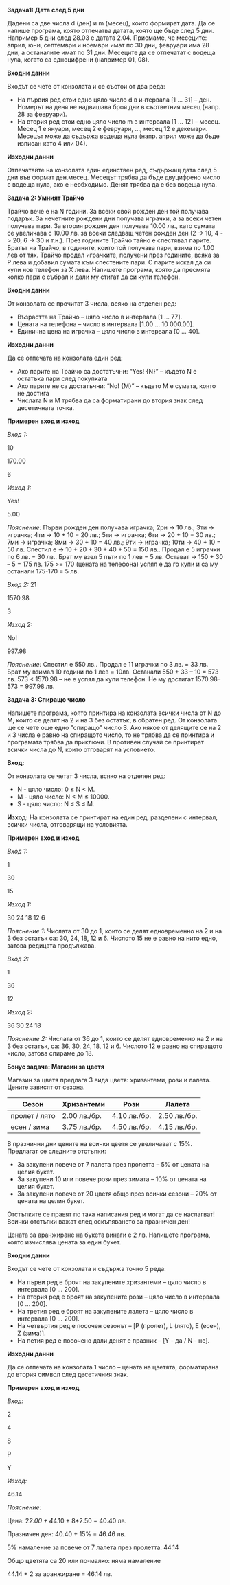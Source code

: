 **Задача1: Дата след 5 дни**

Дадени са две числа d (ден) и m (месец), които формират дата. Да се напише програма, която отпечатва датата, която ще бъде след 5 дни. Например 5 дни след 28.03 е датата 2.04. Приемаме, че месеците: април, юни, септември и ноември имат по 30 дни, февруари има 28 дни, а останалите имат по 31 дни. Месеците да се отпечатат с водеща нула, когато са едноцифрени (например 01, 08).

**Входни данни**

Входът се чете от конзолата и се състои от два реда:

* На първия ред стои едно цяло число d в интервала [1 … 31] – ден. Номерът на деня не надвишава броя дни в съответния месец (напр. 28 за февруари).
* На втория ред стои едно цяло число m в интервала [1 … 12] – месец. Месец 1 е януари, месец 2 е февруари, …, месец 12 е декември. Месецът може да съдържа водеща нула (напр. април може да бъде изписан като 4 или 04).

**Изходни данни**

Отпечатайте на конзолата един единствен ред, съдържащ дата след 5 дни във формат ден.месец. Месецът трябва да бъде двуцифрено число с водеща нула, ако е необходимо. Денят трябва да е без водеща нула.

**Задача 2: Умният Трайчо**

Трайчо вече е на N години. За всеки свой рожден ден той получава подарък. За нечетните рождени дни получава играчки, а за всеки четен получава пари. За втория рожден ден получава 10.00 лв., като сумата се увеличава с 10.00 лв. за всеки следващ четен рожден ден (2 -> 10, 4 -> 20, 6 -> 30 и т.н.). През годините Трайчо тайно е спестявал парите. Братът на Трайчо, в годините, които той получава пари, взима по 1.00 лев от тях. Трайчо продал играчките, получени през годините, всяка за P лева и добавил сумата към спестените пари. С парите искал да си купи нов телефон за X лева. Напишете програма, която да пресмята колко пари е събрал и дали му стигат да си купи телефон.

**Входни данни**

От конзолата се прочитат 3 числа, всяко на отделен ред:

* Възрастта на Трайчо – цяло число в интервала [1 … 77].
* Цената на телефона – число в интервала [1.00 … 10 000.00].
* Единична цена на играчка – цяло число в интервала [0 … 40].

**Изходни данни**

Да се отпечата на конзолата един ред:

* Ако парите на Трайчо са достатъчни:
  “Yes! {N}” – където N е остатъка пари след покупката
* Ако парите не са достатъчни:
  “No! {M}” – където M е сумата, която не достига
* Числата N и M трябва да са форматирани до втория знак след десетичната точка.

**Примерен вход и изход**

*Вход 1:*
  
  10
  
  170.00
  
  6

*Изход 1:*
  
  Yes! 
  
  5.00

*Пояснение:*
Първи рожден ден получава играчка; 2ри -> 10 лв.; 3ти -> играчка; 4ти -> 10 + 10 = 20 лв.; 5ти -> играчка; 6ти -> 20 + 10 = 30 лв.; 7ми -> играчка; 8ми -> 30 + 10 = 40 лв.; 9ти -> играчка; 10ти -> 40 + 10 = 50 лв.
Спестил е -> 10 + 20 + 30 + 40 + 50 = 150 лв.. Продал е 5 играчки по 6 лв. = 30 лв..
Брат му взел 5 пъти по 1 лев = 5 лв. Остават -> 150 + 30 – 5 = 175 лв. 175 >= 170 (цената на телефона) успял е да го купи и са му останали 175-170 = 5 лв.

*Вход 2:*
  21

  1570.98

  3

*Изход 2:*

  No! 

  997.98

*Пояснение:* 
Спестил е 550 лв.. Продал е 11 играчки по 3 лв. = 33 лв. Брат му взимал 10 години по 1 лев = 10лв. Останали 550 + 33 – 10 = 573 лв.
573 < 1570.98 – не е успял да купи телефон. Не му достигат 1570.98–573 = 997.98 лв.

**Задача 3: Спиращо число**

Напишете програма, която принтира на конзолата всички числа от N до M, които се делят на 2 и на 3 без остатък, в обратен ред. От конзолата ще се чете още едно "спиращо" число S. Ако някое от делящите се на 2 и 3 числа е равно на спиращото число, то не трябва да се принтира и програмата трябва да приключи. В противен случай се принтират всички числа до N, които отговарят на условието.

**Вход:**

От конзолата се четат 3 числа, всяко на отделен ред:

* N - цяло число: 0 ≤ N < M.
* M - цяло число: N < M ≤ 10000.
* S - цяло число: N ≤ S ≤ M.

**Изход:**
На конзолата се принтират на един ред, разделени с интервал, всички числа, отговарящи на условията.

**Примерен вход и изход**

*Вход 1:*

1

30

15

*Изход 1:*

30 24 18 12 6

*Пояснение 1:*
Числата от 30 до 1, които се делят едновременно на 2 и на 3 без остатък са: 30, 24, 18, 12 и 6. Числото 15 не е равно на нито едно, затова редицата продължава.

*Вход 2:*

1

36

12

*Изход 2:*

36 30 24 18

*Пояснение 2:*
Числата от 36 до 1, които се делят едновременно на 2 и на 3 без остатък, са: 36, 30, 24, 18, 12 и 6. Числото 12 е равно на спиращото число, затова спираме до 18.

**Бонус задача: Магазин за цветя**

Магазин за цветя предлага 3 вида цветя: хризантеми, рози и лалета. Цените зависят от сезона.

Сезон |	Хризантеми | Рози |	Лалета
----- | ---------- | ---- | ------
пролет / лято | 2.00 лв./бр. | 4.10 лв./бр. | 2.50 лв./бр.
есен / зима | 3.75 лв./бр. | 4.50 лв./бр. | 4.15 лв./бр.

В празнични дни цените на всички цветя се увеличават с 15%. Предлагат се следните отстъпки:

* За закупени повече от 7 лалета през пролетта – 5% от цената на целия букет.
* За закупени 10 или повече рози през зимата – 10% от цената на целия букет.
* За закупени повече от 20 цветя общо през всички сезони – 20% от цената на целия букет.

Отстъпките се правят по така написания ред и могат да се наслагват! Всички отстъпки важат след оскъпяването за празничен ден!

Цената за аранжиране на букета винаги е 2 лв. Напишете програма, която изчислява цената за един букет.

**Входни данни**

Входът се чете от конзолата и съдържа точно 5 реда:

* На първи ред е броят на закупените хризантеми – цяло число в интервала [0 … 200].
* На втория ред е броят на закупените рози – цяло число в интервала [0 … 200].
* На третия ред е броят на закупените лалета – цяло число в интервала [0 … 200].
* На четвъртия ред е посочен сезонът – [P (пролет), L (лято), E (есен), Z (зима)].
* На петия ред е посочено дали денят е празник – [Y - да / N - не].

**Изходни данни**

Да се отпечата на конзолата 1 число – цената на цветята, форматирана до втория символ след десетичния знак.

**Примерен вход и изход**

*Вход:*

2

4

8

P

Y

*Изход:*

46.14

*Пояснение:*

Цена: 2*2.00 + 4*4.10 + 8*2.50 = 40.40 лв.

Празничен ден: 40.40 + 15% = 46.46 лв.

5% намаление за повече от 7 лалета през пролетта: 44.14

Общо цветята са 20 или по-малко: няма намаление

44.14 + 2 за аранжиране = 46.14 лв.
